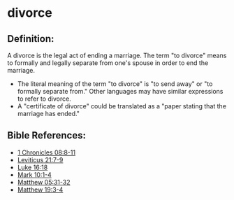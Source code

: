 # divorce #

## Definition: ##

A divorce is the legal act of ending a marriage. The term "to divorce" means to formally and legally separate from one's spouse in order to end the marriage.

* The literal meaning of the term "to divorce" is "to send away" or "to formally separate from." Other languages may have similar expressions to refer to divorce.
* A "certificate of divorce" could be translated as a "paper stating that the marriage has ended."

## Bible References: ##

* [1 Chronicles 08:8-11](en/tn/1ch/help/08/08)
* [Leviticus 21:7-9](en/tn/lev/help/21/07)
* [Luke 16:18](en/tn/luk/help/16/18)
* [Mark 10:1-4](en/tn/mrk/help/10/01)
* [Matthew 05:31-32](en/tn/mat/help/05/31)
* [Matthew 19:3-4](en/tn/mat/help/19/03)